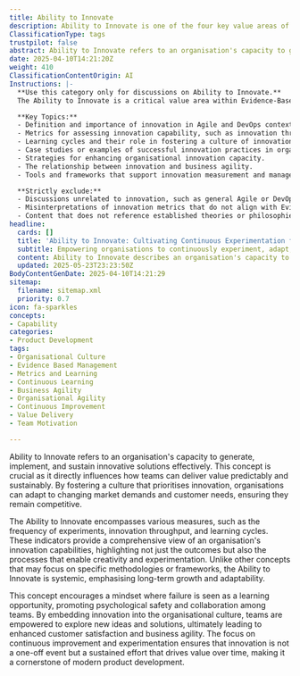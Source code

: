 ```yaml
---
title: Ability to Innovate
description: Ability to Innovate is one of the four key value areas of Evidence‑Based Management that gauges organizational capability in terms of innovation. It is composed of a group of measures that assess how effectively an organization generates, implements, and sustains innovative solutions. Rather than a single metric, this group may include indicators like the frequency of experiments, innovation throughput, and learning cycles, offering a broad view of the organization’s capacity to innovate.
ClassificationType: tags
trustpilot: false
abstract: Ability to Innovate refers to an organisation's capacity to generate, implement, and sustain innovative solutions effectively, which is essential for delivering value in a predictable and sustainable manner. This concept is rooted in the need for organisations to adapt to changing market demands and customer needs, thereby maintaining competitiveness. It encompasses various measures, such as the frequency of experiments, innovation throughput, and learning cycles, which collectively provide insight into an organisation's innovation capabilities. By focusing on systemic growth and adaptability rather than specific methodologies, the Ability to Innovate fosters a culture that views failure as a learning opportunity, promoting psychological safety and collaboration among teams. This cultural embedding of innovation empowers teams to explore new ideas and solutions, leading to enhanced customer satisfaction and increased business agility. The emphasis on continuous improvement and experimentation ensures that innovation becomes a sustained effort rather than a sporadic occurrence, positioning it as a fundamental aspect of modern product development and organisational design.
date: 2025-04-10T14:21:20Z
weight: 410
ClassificationContentOrigin: AI
Instructions: |-
  **Use this category only for discussions on Ability to Innovate.**  
  The Ability to Innovate is a critical value area within Evidence-Based Management that evaluates an organisation's capacity to foster and sustain innovation. This category focuses on the mechanisms and practices that enable organisations to generate, implement, and maintain innovative solutions effectively. It encompasses a range of metrics that provide insights into the innovation process rather than relying on a single measure.

  **Key Topics:**
  - Definition and importance of innovation in Agile and DevOps contexts.
  - Metrics for assessing innovation capability, such as innovation throughput and frequency of experiments.
  - Learning cycles and their role in fostering a culture of innovation.
  - Case studies or examples of successful innovation practices in organisations.
  - Strategies for enhancing organisational innovation capacity.
  - The relationship between innovation and business agility.
  - Tools and frameworks that support innovation measurement and management.

  **Strictly exclude:**
  - Discussions unrelated to innovation, such as general Agile or DevOps practices that do not focus on innovation.
  - Misinterpretations of innovation metrics that do not align with Evidence-Based Management principles.
  - Content that does not reference established theories or philosophies related to innovation in the context of Agile, DevOps, or Lean methodologies.
headline:
  cards: []
  title: 'Ability to Innovate: Cultivating Continuous Experimentation for Sustainable Growth'
  subtitle: Empowering organisations to continuously experiment, adapt, and deliver customer-centric solutions through systemic innovation and rapid learning cycles
  content: Ability to Innovate describes an organisation's capacity to consistently generate, test, and implement new ideas and solutions, enabling rapid adaptation to evolving customer needs and market conditions. It encompasses experimentation frequency, innovation throughput, learning cycles, psychological safety, organisational adaptability, and practices that embed innovation into daily operations and culture.
  updated: 2025-05-23T23:23:50Z
BodyContentGenDate: 2025-04-10T14:21:29
sitemap:
  filename: sitemap.xml
  priority: 0.7
icon: fa-sparkles
concepts:
- Capability
categories:
- Product Development
tags:
- Organisational Culture
- Evidence Based Management
- Metrics and Learning
- Continuous Learning
- Business Agility
- Organisational Agility
- Continuous Improvement
- Value Delivery
- Team Motivation

---
```

Ability to Innovate refers to an organisation's capacity to generate, implement, and sustain innovative solutions effectively. This concept is crucial as it directly influences how teams can deliver value predictably and sustainably. By fostering a culture that prioritises innovation, organisations can adapt to changing market demands and customer needs, ensuring they remain competitive.

The Ability to Innovate encompasses various measures, such as the frequency of experiments, innovation throughput, and learning cycles. These indicators provide a comprehensive view of an organisation's innovation capabilities, highlighting not just the outcomes but also the processes that enable creativity and experimentation. Unlike other concepts that may focus on specific methodologies or frameworks, the Ability to Innovate is systemic, emphasising long-term growth and adaptability.

This concept encourages a mindset where failure is seen as a learning opportunity, promoting psychological safety and collaboration among teams. By embedding innovation into the organisational culture, teams are empowered to explore new ideas and solutions, ultimately leading to enhanced customer satisfaction and business agility. The focus on continuous improvement and experimentation ensures that innovation is not a one-off event but a sustained effort that drives value over time, making it a cornerstone of modern product development.
